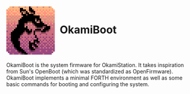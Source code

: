 <h1 align-center="true"><img src="../docs/OkamiStation Logo.png" width="128px" align="center">&nbsp;&nbsp;OkamiBoot</h1>
OkamiBoot is the system firmware for OkamiStation. It takes inspiration from Sun's OpenBoot (which was standardized as OpenFirmware).
OkamiBoot implements a minimal FORTH environment as well as some basic commands for booting and configuring the system.